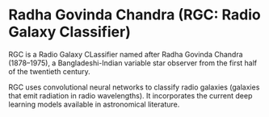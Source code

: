 # Radha Govinda Chandra (RGC: Radio Galaxy Classifier)
RGC is a Radio Galaxy CLassifier named after Radha Govinda Chandra (1878–1975), a Bangladeshi-Indian variable star observer from the first half of the twentieth century.

RGC uses convolutional neural networks to classify radio galaxies (galaxies that emit radiation in radio wavelengths). It incorporates the current deep learning models available in astronomical literature.
